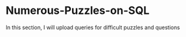 # Numerous-Puzzles-on-SQL
In this section, I will upload queries for difficult puzzles and questions
